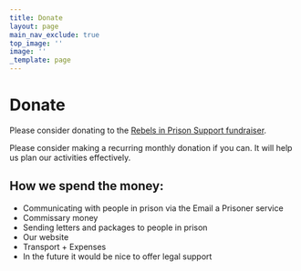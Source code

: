 ```yaml
---
title: Donate
layout: page
main_nav_exclude: true
top_image: ''
image: ''
_template: page
---
```


# Donate

Please consider donating to the [Rebels in Prison Support fundraiser](https://chuffed.org/project/rips).

Please consider making a recurring monthly donation if you can. It will help us plan our activities effectively.

## How we spend the money:

* Communicating with people in prison via the Email a Prisoner service
* Commissary money
* Sending letters and packages to people in prison
* Our website
* Transport + Expenses
* In the future it would be nice to offer legal support
